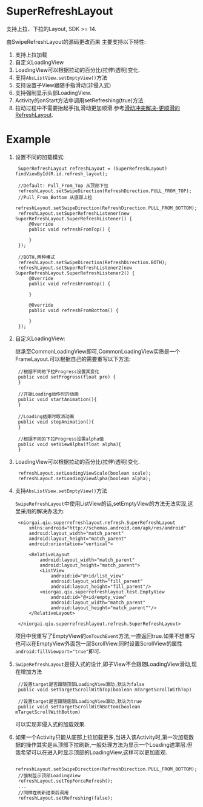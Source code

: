 # SuperRefreshLayout
支持上拉、下拉的Layout, SDK >= 14.

由SwipeRefreshLayout的源码更改而来
主要支持以下特性:

1. 支持上拉加载
2. 自定义LoadingView
4. LoadingView可以根据拉动的百分比(拉伸\透明)变化.
5. 支持`AbsListView.setEmptyView()`方法
6. 支持设置子View跟随手指滑动(非侵入式)
7. 支持强制显示头部LoadingView.
8. Activity的onStart方法中调用setRefreshing(true)方法.
9. 拉动过程中不需要抬起手指,滑动更加顺滑.参考[滑动冲突解决-更顺滑的RefreshLayout](http://niorgai.github.io/2015/10/12/%E6%BB%91%E5%8A%A8%E5%86%B2%E7%AA%81%E8%A7%A3%E5%86%B3-%E6%9B%B4%E9%A1%BA%E6%BB%91%E7%9A%84RefreshLayout/).

# Example
1. 设置不同的加载模式:

		SuperRefreshLayout refreshLayout = (SuperRefreshLayout) findViewById(R.id.refresh_layout);
		
		//Default: Pull_From_Top 从顶部下拉
		refreshLayout.setSwipeDirection(RefreshDirection.PULL_FROM_TOP);
		//Pull_From_Bottom 从底部上拉
		refreshLayout.setSwipeDirection(RefreshDirection.PULL_FROM_BOTTOM);
		refreshLayout.setSuperRefreshListener(new SuperRefreshLayout.SuperRefreshListener() {
            @Override
            public void refreshFromTop() {
                
            }
        });
		
		//BOTH,两种模式
		refreshLayout.setSwipeDirection(RefreshDirection.BOTH);
		refreshLayout.setSuperRefreshListener2(new SuperRefreshLayout.SuperRefreshListener2() {
            @Override
            public void refreshFromTop() {
                
            }

            @Override
            public void refreshFromBottom() {

            }
        });
        
2. 自定义LoadingView:

	继承至CommonLoadingView即可,CommonLoadingView实质是一个FrameLayout.可以根据自己的需要重写以下方法:
		
		//根据不同的下拉Progress设置其变化
	    public void setProgress(float pre) {
	    }
	
	    //开始Loading动作时的动画
	    public void startAnimation(){
	    }
	
	    //Loading结束时取消动画
	    public void stopAnimation(){
	    }
	
	    //根据不同的下拉Progress设置alpha值
	    public void setViewAlpha(float alpha){
	    }
	    
3. LoadingView可以根据拉动的百分比(拉伸\透明)变化.

		refreshLayout.setLoadingViewScale(boolean scale);
		refreshLayout.setLoadingViewAlpha(boolean alpha);
		
4. 支持`AbsListView.setEmptyView()`方法

	`SwipeRefreshLayout`中使用ListView的话,setEmptyView的方法无法实现,这里采用的解决办法为:
	
		<niorgai.qiu.superrefreshlayout.refresh.SuperRefreshLayout
			xmlns:android="http://schemas.android.com/apk/res/android"
		    android:layout_width="match_parent"
		    android:layout_height="match_parent"
		    android:orientation="vertical">
		
		    <RelativeLayout
		        android:layout_width="match_parent"
		        android:layout_height="match_parent">
		        <ListView
		            android:id="@+id/list_view"
		            android:layout_width="fill_parent"
		            android:layout_height="fill_parent"/>
		        <niorgai.qiu.superrefreshlayout.test.EmptyView
		            android:id="@+id/empty_view"
		            android:layout_width="match_parent"
		            android:layout_height="match_parent""/>
		    </RelativeLayout>
		
		</niorgai.qiu.superrefreshlayout.refresh.SuperRefreshLayout>
		
	项目中我重写了EmptyView的`onTouchEvent`方法,一直返回true.如果不想重写也可以在EmptyView外面包一层ScrollView.同时设置ScrollView的属性`android:fillViewport="true"`即可.
	
5. `SwipeRefreshLayout`是侵入式的设计,即子View不会跟随LoadingView滑动,现在增加方法

		//设置target是否跟随顶部LoadingView滑动,默认为false
		public void setTargetScrollWithTop(boolean mTargetScrollWithTop)
		
		//设置target是否跟随底部LoadingView滑动,默认为true
		public void setTargetScrollWithBottom(boolean mTargetScrollWithBottom)
		
	可以实现非侵入式的加载效果.
	
6. 如果一个Activity只能从底部上拉加载更多,当进入该Activity时,第一次加载数据的操作其实是从顶部下拉刷新,一般处理方法为显示一个Loading遮罩层.但我希望可以在进入时显示顶部的LoadingView,这样可以更加直观.

		refreshLayout.setSwipeDirection(RefreshDirection.PULL_FROM_BOTTOM);
		//强制显示顶部LoadingView
		refreshLayout.setTopForceRefresh();
		...
		//同样在刷新结束后调用
		refreshLayout.setRefreshing(false);